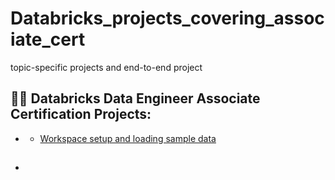 # Databricks_projects_covering_associate_cert
topic-specific projects and end-to-end project


<h2>👨‍💻 Databricks Data Engineer Associate Certification Projects:</h2>

- <b></b>
  - [Workspace setup and loading sample data](https://github.com/DarrenDavy12/Databricks-Certification/blob/fabd7967f17c79cc85c4830e3f22b7342e7ee0a5/Cluster%20creation%2C%20notebooks%20%26%20loading%20datasets.md)

- <b></b>
  -
